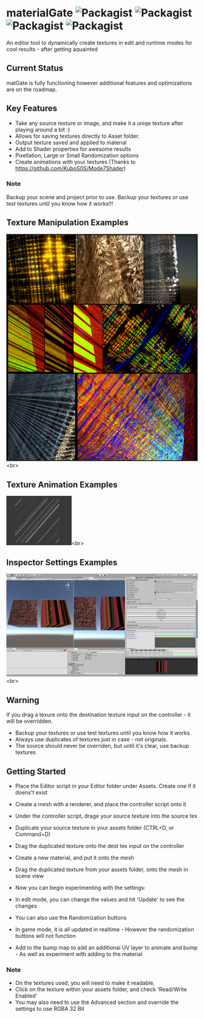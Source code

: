 # materialGate ![Packagist](https://img.shields.io/badge/Status-Stable-green.svg?style=plastic) ![Packagist](https://img.shields.io/packagist/l/doctrine/orm.svg?style=plastic) ![Packagist](https://img.shields.io/badge/Platform-Unity3d-black.svg?style=plastic) ![Packagist](https://img.shields.io/badge/Languages-C%23%2CShader-orange.svg?style=plastic)

An editor tool to dynamically create textures in edit and runtime modes for cool results - after getting aquainted

## Current Status
matGate is fully functioning however additional features and optimizations are on the roadmap.

## Key Features
- Take any source texture or image, and make it a uniqe texture after playing around a bit :)
- Allows for saving textures directly to Asset folder.
- Output texture saved and applied to material
- Add to Shader properties for awesome results
- Pixellation, Large or Small Randomization options
- Create animations with your textures (Thanks to https://github.com/KuboS0S/Mode7Shader)

### Note
Backup your scene and project prior to use.
Backup your textures or use test textures until you know how it works!!!
 

## Texture Manipulation Examples

![anim1](https://github.com/eagleEggs/materialGate/blob/master/screenShots/matGateImages.png?)<br>

## Texture Animation Examples

![anim1](https://github.com/eagleEggs/materialGate/blob/master/screenShots/mode7_1.gif?)<br>

## Inspector Settings Examples

![anim1](https://github.com/eagleEggs/materialGate/blob/master/screenShots/materialGate_sceneExample.png?)<br>

## Warning
If you drag a texure onto the destination texture input on the controller - it will be overridden.
 - Backup your textures or use test textures until you know how it works
 - Always use duplicates of textures just in case - not originals.
 - The source should never be overriden, but until it's clear, use backup textures

## Getting Started

 - Place the Editor script in your Editor folder under Assets. Create one if it doens't exist
 - Create a mesh with a renderer, and place the controller script onto it
 - Under the controller script, drage your source texture into the source tex
 - Duplicate your source texture in your assets folder (CTRL+D, or Command+D)
 - Drag the duplicated texture onto the dest tex input on the controller
 - Create a new material, and put it onto the mesh
 - Drag the duplicated texture from your assets folder, onto the mesh in scene view
 
 - Now you can begin experimenting with the settings:
 - In edit mode, you can change the values and hit 'Update' to see the changes
 - You can also use the Randomization buttons
 - In game mode, it is all updated in realtime - However the randomization buttons will not function
 - Add to the bump map to add an additional UV layer to animate and bump - As well as experiment with adding to the material
 
### Note
 - On the textures used, you will need to make it readable.
 - Click on the texture within your assets folder, and check 'Read/Write Enabled'
 - You may also need to use the Advanced section and override the settings to use RGBA 32 Bit



